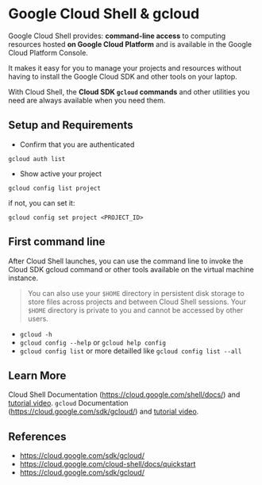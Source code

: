 # Google Cloud Shell & gcloud


Google Cloud Shell provides: **command-line access** to computing resources hosted **on Google Cloud Platform** and is available in the Google Cloud Platform Console. 

It makes it easy for you to manage your projects and resources without having to install the Google Cloud SDK and other tools on your laptop. 

With Cloud Shell, the **Cloud SDK `gcloud` commands** and other utilities you need are always available when you need them.


## Setup and Requirements

* Confirm that you are authenticated

```
gcloud auth list
```

* Show active your project

```
gcloud config list project
```

if not, you can set it:

```
gcloud config set project <PROJECT_ID>
```

## First command line

After Cloud Shell launches, you can use the command line to invoke the Cloud SDK gcloud command or other tools available on the virtual machine instance.

> You can also use your `$HOME` directory in persistent disk storage to store files across projects and between Cloud Shell sessions. Your `$HOME` directory is private to you and cannot be accessed by other users.

* `gcloud -h`
* `gcloud config --help` or `gcloud help config`
* `gcloud config list` or more detailled like `gcloud config list --all`

## Learn More

Cloud Shell Documentation (https://cloud.google.com/shell/docs/) and [tutorial video](https://www.youtube.com/watch?v=hBMcAKzGt3w).
`gcloud` Documentation (https://cloud.google.com/sdk/gcloud/) and [tutorial video](https://www.youtube.com/watch?v=oTIK9OvQBxQ&list=PLIivdWyY5sqIij_cgINUHZDMnGjVx3rxi&index=15).

## References

* https://cloud.google.com/sdk/gcloud/
* https://cloud.google.com/cloud-shell/docs/quickstart
* https://cloud.google.com/sdk/gcloud/